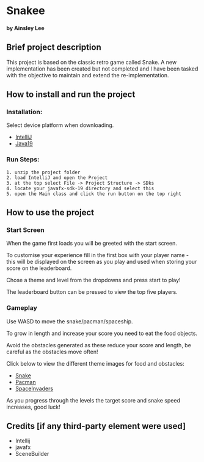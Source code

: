 # Snakee

#### by Ainsley Lee

## Brief project description

This project is based on the classic retro game called Snake. A new implementation has been created but not completed and I have been tasked with the objective to maintain and extend the re-implementation.

## How to install and run the project

### Installation:
Select device platform when downloading.

* [IntelliJ](https://www.jetbrains.com/idea/download/)
* [Java19](https://www.oracle.com/uk/java/technologies/downloads/#jdk19)

### Run Steps:
```
1. unzip the project folder
2. load IntelliJ and open the Project
3. at the top select File -> Project Structure -> SDks
4. locate your javafx-sdk-19 directory and select this
5. open the Main class and click the run button on the top right
```

## How to use the project

### Start Screen

When the game first loads you will be greeted with the start screen.

To customise your experience fill in the first box with your player name - this will be displayed on the screen as you play
and used when storing your score on the leaderboard.

Chose a theme and level from the dropdowns and press start to play!

The leaderboard button can be pressed to view the top five players.

### Gameplay

Use WASD to move the snake/pacman/spaceship.

To grow in length and increase your score you need to eat the food objects.

Avoid the obstacles generated as these reduce your score and length, be careful as the obstacles move often!

Click below to view the different theme images for food and obstacles:
* [Snake](src/Snakee/resources/images/snake)
* [Pacman](src/Snakee/resources/images/pacman)
* [SpaceInvaders](src/Snakee/resources/images/spaceinvaders)

As you progress through the levels the target score and snake speed increases, good luck!


## Credits [if any third-party element were used]

* Intellij
* javafx
* SceneBuilder